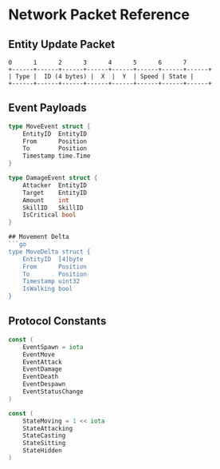 # Network Packet Reference

## Entity Update Packet
```
0      1      2      3      4      5      6      7
+------+------+------+------+------+------+------+------+
| Type |  ID (4 bytes) |  X  |  Y  | Speed | State |
+------+------+------+------+------+------+------+------+
```

## Event Payloads
```go
type MoveEvent struct {
    EntityID  EntityID
    From      Position  
    To        Position
    Timestamp time.Time
}

type DamageEvent struct {
    Attacker  EntityID
    Target    EntityID
    Amount    int
    SkillID   SkillID
    IsCritical bool
}

## Movement Delta
```go
type MoveDelta struct {
    EntityID  [4]byte
    From      Position
    To        Position  
    Timestamp uint32
    IsWalking bool
}
```

## Protocol Constants
```go
const (
    EventSpawn = iota
    EventMove
    EventAttack
    EventDamage
    EventDeath
    EventDespawn
    EventStatusChange
)

const (
    StateMoving = 1 << iota
    StateAttacking  
    StateCasting
    StateSitting
    StateHidden
)
```
